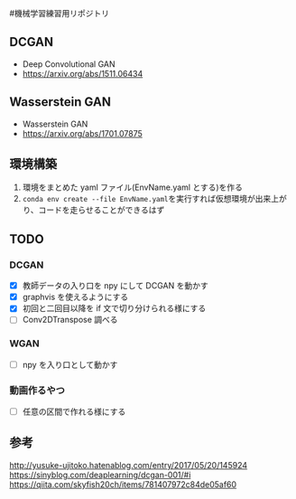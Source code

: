 #機械学習練習用リポジトリ

## DCGAN

- Deep Convolutional GAN
- https://arxiv.org/abs/1511.06434

## Wasserstein GAN

- Wasserstein GAN
- https://arxiv.org/abs/1701.07875

## 環境構築

1. 環境をまとめた yaml ファイル(EnvName.yaml とする)を作る
2. `conda env create --file EnvName.yaml`を実行すれば仮想環境が出来上がり、コードを走らせることができるはず

## TODO

### DCGAN

- [x] 教師データの入り口を npy にして DCGAN を動かす
- [x] graphvis を使えるようにする
- [x] 初回と二回目以降を if 文で切り分けられる様にする
- [ ] Conv2DTranspose 調べる

### WGAN

- [ ] npy を入り口として動かす

### 動画作るやつ

- [ ] 任意の区間で作れる様にする

## 参考

http://yusuke-ujitoko.hatenablog.com/entry/2017/05/20/145924<br>
https://sinyblog.com/deaplearning/dcgan-001/#i<br>
https://qiita.com/skyfish20ch/items/781407972c84de05af60
